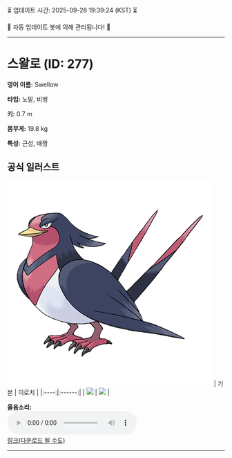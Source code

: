 
⏳ 업데이트 시간: 2025-09-28 19:39:24 (KST) ⏳

🤖 자동 업데이트 봇에 의해 관리됩니다! 🤖

---

# 스왈로 (ID: 277)
**영어 이름:** Swellow

**타입:** 노말, 비행

**키:** 0.7 m

**몸무게:** 19.8 kg

**특성:** 근성, 배짱

## 공식 일러스트
![](https://raw.githubusercontent.com/PokeAPI/sprites/master/sprites/pokemon/other/official-artwork/277.png)
| 기본 | 이로치 |
|:----:|:------:|
| <img src="http://play.pokemonshowdown.com/sprites/ani/swellow.gif" width="200"> | <img src="http://play.pokemonshowdown.com/sprites/ani-shiny/swellow.gif" width="200"> |

**울음소리:**<br><audio controls src="https://raw.githubusercontent.com/PokeAPI/cries/main/cries/pokemon/latest/277.ogg"></audio><br> [링크(다운로드 될 수도)](https://raw.githubusercontent.com/PokeAPI/cries/main/cries/pokemon/latest/277.ogg)


---
